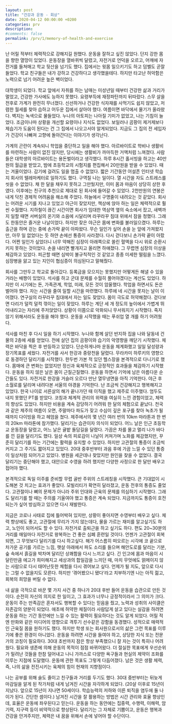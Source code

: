 ```yaml
---
layout: post
title: "건강과 운동 - 회상"
date: 2020-04-12 00:00:00 +0200
categories: prv
description: 
#comments: false
permalink: /prv/1/memory-of-health-and-exercise
---
```


난 어릴 적부터 체력적으로 강해지길 원했다. 운동을 잘하고 싶진 않았다. 단지 강한 몸을 향한 열망이 있었다. 운동장을 열바퀴씩 달렸고, 자전거로 언덕을 오르고, 어깨에 자전거를 들쳐매고 학교 뒷산을 넘기도 했다. 집에서는 윗몸 일으키기도 하고 덤벨도 곧잘 들었다. 학교 친구들은 내가 강하고 건강하다고 생각했을테다. 하지만 타고난 허악함은 노력으로 넘기 어려운 높은 벽이었다.

대학생이 되었다. 학교 앞에서 자취를 하는 남매는 미성년일 때부터 건강한 삶과 거리가 멀었고, 건강한 가사에도 능하지 못했다. 요령부득에 재정파탄까지 뒤따랐다. 스무 살을 전후로 가계가 완전히 무너졌다. 신선하거나 건강한 식자재를 사먹기도 쉽지 않았고, 저렴한 월세를 찾아 습하고 어두운 집에서 살아야 했다. 여름이면 바닥에서 물기가 올라왔다. 벽지는 녹색으로 물들었다. 누나의 아토피는 나아질 기미가 없었고, 나는 기침이 늘었다. 조금이나마 상황을 개선할 요령이나 지식도 없었다. 보일러나 곰팡이 제거제보다 제습기가 도움이 된다는 건 그 집에서 나오고서야 알게되었다. 지금도 그 집의 전 세입자가 건강이 나빠져 고향에 돌아간다는 이야기가 생각난다.

가계의 곤란이 계속되니 학업을 중단하고 일을 해야 했다. 아르바이트로 학비나 생활비를 마련하는 사람이 없진 않지만, 당시에는 생활비가 까마득한 거액처럼 느껴졌다. 사람들은 대학생의 아르바이트는 용돈벌이라고 생각했다. 하루 8시간 홀서빙을 하고는 40만원의 월급을 받았고, 밤에 초등학교의 시험지를 편집해서 20만원을 받을 수 있었다. 때는 겨울이었다. 감기에 걸려도 일을 멈출 수 없었다. 짧은 기간동안 어설픈 인터넷 학습지 회사의 텔레마케터로 일하기도 했다. 구역질 나는 일이다. 열 시간을 자도 스트레스를 씻을 수 없었다. 채 한 달을 채우지 못하고 그만뒀지만, 이미 몸과 마음이 상당히 상한 후였다.
이후에는 친구의 추천으로 제대로 된 회사에 들어갈 수 있었다. 2천만원의 연봉은 내게 닥친 경제적 어려움을 해소해 주었다. 하늘에서 구명줄이 내려오는 것 같았다. 회사는 어려운 시기를 지나고 있었고 야근이 잦았지만, 책상에 앉아 하는 일은 체력적으로 훨씬 수월했다. 지하철이 끊긴 시간이면 회사가 임대한 역삼역 옆의 숙소에서 잤고, 새벽까지 일할 때면 서버실의 온기와 소음에 시달리며 라꾸라꾸 침대 위에서 잠을 청했다. 그래도 한동안은 즐거운 나날이었다. 하지만 잦은 야근은 몸에 변화를 불러일으켰다. 하루는 출근을 하며 걷는 중에 손가락 끝이 아파왔다. 무슨 일인가 싶어 손을 눈 앞에 가져왔지만, 아무 일 없었다는 듯 하얀 손에선 통증이 사라졌다. 다시 걷다보니 손가락 끝이 아팠다. 어쩐 일인가 싶었더니 너무 약해진 심장이 아래쪽으로 쏠린 혈액을 다시 위로 순환시키지 못하는 것이었다. 손을 내리면 빨개지고 올리면 하얘졌다. 그 무렵엔 심장의 이상을 체감하고 있었다. 피곤할 때면 심박이 불규칙적인 것 같았고 종종 미세한 떨림을 느꼈다. 심장병을 앓고 있는 지인이 협심증이 의심된다고 말해줬다.

회사를 그만두고 학교로 돌아갔다. 등록금을 모으지는 못했지만 어떻게든 해낼 수 있을 거라는 배짱이 있었다. 석사를 하고 군대 문제를 수월히 풀어야겠다는 계산도 있었다. 하지만 이 시기에는 돈, 가족관계, 학업, 미래, 모든 것이 암울했다. 학업을 하면서도 돈은 벌어야 했다. 자는 시간을 줄여 일할 시간을 마련했다. 하루에 네 시간을 못자는 날이 이어졌다. 연구실의 라꾸라꾸 침대에서 자는 일도 잦았다. 몸이 극도로 허약해졌다. 걷다보면 다리가 덜컥 덜컥 꺾이는 일이 잦았다. 하루는 계단 세 개 정도의 높이에서 가볍게 뛰어내리고는 자리에 주저앉았다. 상황이 이쯤으로 악화되니 무서워지기 시작했다. 죽지 않기 위해서라도 운동을 해야 했다. 운동을 시작했을 때는 푸쉬업 열 개를 하기 어려웠다.

석사를 마친 후 다시 일을 하기 시작했다. 누나와 함께 살던 반지하 집을 나와 달동네 건물의 2층에 세를 얻었다. 전에 살던 집의 곰팡이와 습기의 악영향을 깨닫기 시작했다. 체력은 바닥을 찍은 후 반등하고 있었다. 단순하게나마 운동을 체계화했고 일일 달성량과 장기목표를 세웠다. 자전거를 사서 한강과 중랑천을 달렸다. 무라카미 하루키의 영향으로 동경하던 달리기를 시작했다. 한두번 가본 적 있던 헬스장을 본격적으로 다니기로 했다. 몸매에 큰 변화는 없었지만 정신과 육체적으로 긍정적인 효과들을 체감하기 시작했다. 운동을 하지 않은 날은 몸이 근질근질했다. 운동을 하면서 기억에 남은 아름다운 순간들도 있다. 자전거로 한강을 거슬러 오르다 만난 열무냉면을 아직 기억한다. 야근 후 소월로를 달리며 내려다본 서울의 야경을 기억한다. 난 조금씩 건강해지고 행복해지고 있었다.
한국 나이로 서른살의 해가 끝나가던 때 이직을 했고 제주로 이주했다. 엄두도 내지 못했던 PT를 받았다. 코칭과 체계적 관리의 위력을 여실히 느낀 경험이었고, 체력의 향상도 있었다. 하지만 비용을 계속 감당하기 어려워 한 달의 체험으로 끝났다. 천국과 같은 제주의 여름이 오면, 주말마다 파도가 잦고 수심이 깊은 포구를 찾아 녹초가 될 때까지 다이빙을 하고 헤엄을 쳤다. 제주에서의 몇 년간 여러 번의 10km 마라톤과 한 번의 20km 마라톤에 참가했다. 달리기는 습관이자 의식이 되었다. 어느 날은 인근 초등학교 운동장을 달렸고, 어느 날은 귤밭 돌담길을 달렸다. 가끔은 차를 몰고 멀리 나가 바다를 낀 길을 달리기도 했다. 일상 속의 피로감이 나날이 커져가며 노화를 체감했지만, 꾸준히 달리기를 하는 기간에는 활력을 유지할 수 있었다. 하지만 고관절의 통증이 조금씩 커지고 그 주기도 짧아지고 있었다. 20대 중후반부터 과음 후에 가끔 느낄 수 있던 통증이 일상처럼 되어가고 있었다. 병원을 세군데나 찾았지만 원인을 찾을 수 없었다. 결국 달리기는 중단해야 했고, 대안으로 수영을 하려 했지만 다양한 사정으로 한 달만 배우고 접어야 했다.

본격적으로 독일 이주를 준비할 무렵 골반 주위의 스트레칭을 시작했다. 큰 기대없이 시도해본 것 치고는 효과가 좋았다. 모빌리티가 확연히 달라졌고, 운동 전후의 통증도 줄었다. 고관절이나 뼈의 문제가 아니라 주위 인대와 근육의 문제를 의심하기 시작했다. 그래도 달리기를 할 때는 주의를 기울여야 했고 통증은 계속 되었다. 지금까지도 통증이 호전되는가 싶어 방심하고 있으면 다시 재발한다.

지금은 코로나 사태로 집에 틀어박혀 있지만, 상황이 좋아지면 수영부터 배우고 싶다. 체력 향상에도 좋고, 고관절에 무리가 가지 않는데다, 물을 가르는 재미를 알고싶기도 하고, 노인이 되어서도 할 수 있다. 자전거로 출퇴근을 하고 싶기도 하다. 편도 20~30분의 거리를 매일마다 자전거로 왕복하는 건 좋은 심폐 훈련일 것이다. 언젠가 고관절이 회복되면, 그 무엇보다 달리기를 다시 하고싶다. 해가 어스름히 떠오르는 시각에 코 끝으로 차가운 공기를 가르는 느낌, 햇살 아래에서 파도 소리를 들으며 해안도로를 달리는 기분, 숲 속에서 흙길을 박차며 달리던 상쾌함을 다시 느끼고 싶다. 긴 인고에 몸과 마음이 시달린만큼 에고가 희미해지고 세상과의 합일감을 느끼던 때, 마치 무엇에도 얽메이지 않는 사람으로 다시 태어난듯한 체험을 다시 겪어보고 싶다. 언제가 될 지도, 앞으로 다시는 그럴 수 없을지도 모른다. 하지만 ‘겪어봤으니 됐다’라고 치부하기엔 나는 아직 젊고, 회복의 희망을 버릴 수 없다. 

내 삶을 극적으로 바꾼 몇 가지 사건 중 하나가 20대 후반 들어 운동을 습관으로 만든 것이다. 순전히 자신의 의지로 한 일이고, 그 효과가 너무나 긍정적이라서 그 의미가 크다. 운동이 주는 만족감은 혼자서도 행복할 수 있다는 믿음을 줬고, 노력과 성취의 사이클은 자존감의 양분이 되었다. 애초에 허약한 체질이라 사람답게 살고 있다는 실감을 하려면 운동을 하는 기간 동안에만 느낄 수 있는 활력이 필요하다는 것도 알게 되었다.
어릴 적엔 만화와 같은 미디어의 영향으로 격투기 선수같은 강함을 동경했다. 성적으로 매력적인 근육질 몸을 원하기도 했다. 하지만 학생 또는 회사원으로서의 삶은 그런 목표를 이루기에 좋은 환경이 아니었다. 운동을 하려면 시간을 들여야 하고, 상당한 지식 또는 전문가의 코칭이 필요하다. 30대 초반까지 잠은 항상 부족했으니 잘 자는 것이 특히나 어려웠다. 필요와 생존에 의해 운동의 목적이 점점 바뀌어왔다. 더 절실한 목표에게 우선순위가 밀려난 것들을 한참 덜어내고 나니 가까스로 다양한 욕구들과 현실의 제약이 조화를 이루는 지점에 도달했다. 운동에 관한 목표도 그렇게 다듬어졌다. 남은 것은 생활 체력, 즉, 나의 삶을 전진시키는 육체의 힘이 현재의 지향점이다.

나는 공부를 위해 술도 줄이고 친구들과 거리를 두기도 했다. 30대 중반부터는 뒤늦게 마감일을 알게 된 작가처럼 내게 남겨진 시간을 자각하게 되었다. (20살 이후로 15년이 지났다. 앞으로 15년이 지나면 50세이다. 학습능력의 저하와 이른 퇴직을 염두에 둘 나이가 된다. 간단한 셈이다.) 남겨진 시간을 잘 활용하는 방법은 시간 관리와 효율 향상인데, 효율은 운동에 좌우된다고 믿는다. 운동을 하는 동안에는 집중력, 수행력, 이해력, 암기력, 지구력 등이 비약적으로 향상된다. 달리기는 그 자체로 기쁨이고, 운동은 행복과 건강을 안겨주지만, 체력은 내 꿈을 위해서 손에 넣어야 할 수단이다.